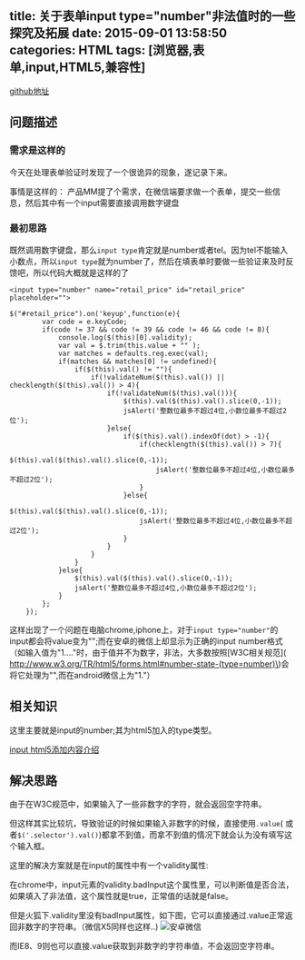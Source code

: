 title: 关于表单input type="number"非法值时的一些探究及拓展
date: 2015-09-01 13:58:50
categories: HTML
tags: [浏览器,表单,input,HTML5,兼容性]
---
[github地址](https://github.com/yangzj1992/articles/blob/master/type-number非法值的一些探究及拓展.md)

## 问题描述

### 需求是这样的

今天在处理表单验证时发现了一个很诡异的现象，遂记录下来。

事情是这样的：
产品MM提了个需求，在微信端要求做一个表单，提交一些信息，然后其中有一个input需要直接调用数字键盘

### 最初思路

既然调用数字键盘，那么`input type`肯定就是number或者tel。因为tel不能输入小数点，所以`input type`就为number了，然后在填表单时要做一些验证来及时反馈吧，所以代码大概就是这样的了

	<input type="number" name="retail_price" id="retail_price" placeholder="">
	
	$("#retail_price").on('keyup',function(e){
            var code = e.keyCode;
            if(code != 37 && code != 39 && code != 46 && code != 8){
                console.log($(this)[0].validity);
                var val = $.trim(this.value + "" );
                var matches = defaults.reg.exec(val);
                if(matches && matches[0] != undefined){
                    if($(this).val() != ""){
                        if(!validateNum($(this).val()) || checklength($(this).val()) > 4){
                            if(!validateNum($(this).val())){
                                $(this).val($(this).val().slice(0,-1));
                                jsAlert('整数位最多不超过4位,小数位最多不超过2位');
                            }else{
                                if($(this).val().indexOf(dot) > -1){
                                    if(checklength($(this).val()) > 7){
                                        $(this).val($(this).val().slice(0,-1));
                                        jsAlert('整数位最多不超过4位,小数位最多不超过2位');
                                    }
                                }else{
                                    $(this).val($(this).val().slice(0,-1));
                                    jsAlert('整数位最多不超过4位,小数位最多不超过2位');
                                }
                            }
                        }
                    }
                }else{
                    $(this).val($(this).val().slice(0,-1));
                    jsAlert('整数位最多不超过4位,小数位最多不超过2位');
                }
            };
        });
        
这样出现了一个问题在电脑chrome,iphone上，对于`input type="number"`的input都会将value变为"";而在安卓的微信上却显示为正确的input number格式（如输入值为"1...."时，由于值并不为数字，非法，大多数按照[W3C相关规范]( http://www.w3.org/TR/html5/forms.html#number-state-(type=number)\)会将它处理为"",而在android微信上为"1."）


## 相关知识

这里主要就是input的number;其为html5加入的type类型。

[input html5添加内容介绍](http://www.w3school.com.cn/html5/html_5_form_input_types.asp)

## 解决思路

   由于在W3C规范中，如果输入了一些非数字的字符，就会返回空字符串。

   但这样其实比较坑，导致验证的时候如果输入非数字的时候，直接使用`.value`( 或者`$('.selector').val()`)都拿不到值，而拿不到值的情况下就会认为没有填写这个输入框。
	
   这里的解决方案就是在input的属性中有一个validity属性:
   
   在chrome中，input元素的validity.badInput这个属性里，可以判断值是否合法，如果填入了非法值，这个属性就是true，正常值的话就是false。

   但是火狐下.validity里没有badInput属性，如下图，它可以直接通过.value正常返回非数字的字符串。（微信X5同样也这样..)
   ![安卓微信](http://7bv937.com1.z0.glb.clouddn.com/qcyoung/type-number非法值的一些探究及拓展/安卓微信，valid对象有的属性.png)

   而IE8、9则也可以直接.value获取到非数字的字符串值，不会返回空字符串。
   

